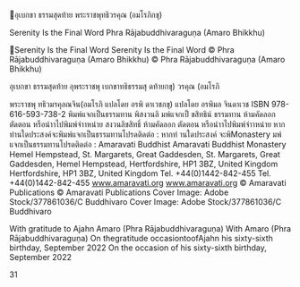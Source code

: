 อุเบกขา
ธรรมสุดท้าย
พระราชพุทธิวรคุณ
(อมโรภิกขุ)

Serenity
Is the Final Word
Phra Rājabuddhivaraguṇa
(Amaro Bhikkhu)

Serenity Is the Final Word
Serenity
Is the Final Word
© Phra Rājabuddhivaraguṇa
(Amaro Bhikkhu)
© Phra Rājabuddhivaraguṇa (Amaro Bhikkhu)

อุเบกขา ธรรมสุดท้าย
อุพระราชพุ
เบกขาทธิธรรมสุ
ดท้ายกขุ)
วรคุณ (อมโรภิ

พระราชพุ
ทธิวมรคุลณจิน(อมโรภิ
แปลโดย อรพิ
ดาเวชกขุ)
แปลโดย อรพิมล จินดาเวช
ISBN 978-616-593-738-2
พิมพ์แจกเป็นธรรมทาน
พิสงวนลิ
มพ์แจกเป็
ขสิทธิน์ ธรรมทาน
ห้ามคัดลอก ตัดตอน หรือนำาไปพิมพ์จำาหน่าย
สงวนลิขสิทธิ์ ห้ามคัดลอก ตัดตอน หรือนำาไปพิมพ์จำาหน่าย
หากท่านใดประสงค์จะพิมพ์แจกเป็นธรรมทานโปรดติดต่อ :
หากท่
านใดประสงค์
จะพิMonastery
มพ์แจกเป็นธรรมทานโปรดติดต่อ :
Amaravati
Buddhist
Amaravati
Buddhist
Monastery Hemel Hempstead,
St. Margarets,
Great Gaddesden,
St.
Margarets, Great
Gaddesden,
Hemel Hempstead,
Hertfordshire,
HP1 3BZ,
United Kingdom
Hertfordshire,
HP1 3BZ, United Kingdom
Tel. +44(0)1442-842-455
Tel.
+44(0)1442-842-455
www.amaravati.org
www.amaravati.org
© Amaravati Publications
© Amaravati Publications
Cover Image: Adobe Stock/377861036/C Buddhivaro
Cover Image: Adobe Stock/377861036/C Buddhivaro

With gratitude to Ajahn Amaro (Phra Rājabuddhivaraguṇa)
With
Amaro (Phra
Rājabuddhivaraguṇa)
On thegratitude
occasiontoofAjahn
his sixty-sixth
birthday,
September 2022
On the occasion of his sixty-sixth birthday, September 2022

31
